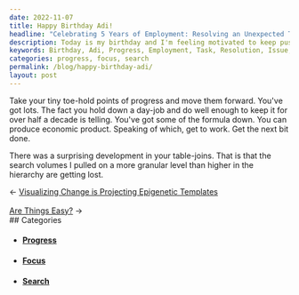 ```yaml
---
date: 2022-11-07
title: Happy Birthday Adi!
headline: "Celebrating 5 Years of Employment: Resolving an Unexpected Table-Join Issue and Keeping My Search Volumes Intact."
description: Today is my birthday and I'm feeling motivated to keep pushing forward with my progress. Celebrating five years of employment, I'm ready to take on the next task - resolving an unexpected issue with my table-joins. Join me as I explore how to ensure my search volumes don't get lost in the process.
keywords: Birthday, Adi, Progress, Employment, Task, Resolution, Issue, Table-joins, Search, Volumes, Granular, Maintain, Accomplishment, Focus, Unexpected
categories: progress, focus, search
permalink: /blog/happy-birthday-adi/
layout: post
---
```



Take your tiny toe-hold points of progress and move them forward. You've got
lots. The fact you hold down a day-job and do well enough to keep it for over
half a decade is telling. You've got some of the formula down. You can produce
economic product. Speaking of which, get to work. Get the next bit done.

There was a surprising development in your table-joins. That is that the search
volumes I pulled on a more granular level than higher in the hierarchy are
getting lost.


<div class="post-nav"><div class="post-nav-prev"><span class="arrow">&larr;&nbsp;</span><a href="/blog/visualizing-change-is-projecting-epigenetic-templates">Visualizing Change is Projecting Epigenetic Templates</a></div> &nbsp; <div class="post-nav-next"><a href="/blog/are-things-easy">Are Things Easy?</a><span class="arrow">&nbsp;&rarr;</span></div></div>
## Categories

<ul>
<li><h4><a href='/progress/'>Progress</a></h4></li>
<li><h4><a href='/focus/'>Focus</a></h4></li>
<li><h4><a href='/search/'>Search</a></h4></li></ul>